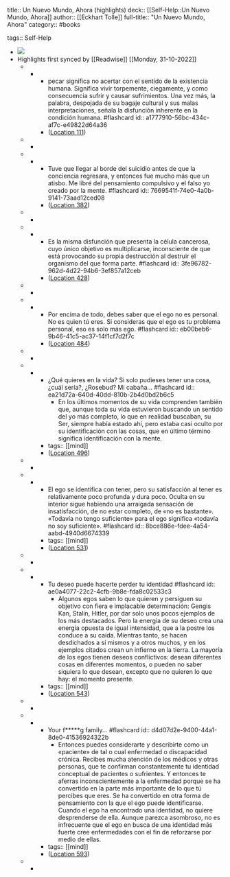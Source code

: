 title:: Un Nuevo Mundo, Ahora (highlights)
deck:: [[Self-Help::Un Nuevo Mundo, Ahora]]
author:: [[Eckhart Tolle]]
full-title:: "Un Nuevo Mundo, Ahora"
category:: #books

tags:: Self-Help

- ![](https://images-na.ssl-images-amazon.com/images/I/51scQUjqgjL._SL200_.jpg)
- Highlights first synced by [[Readwise]] [[Monday, 31-10-2022]]
	- -
		- pecar significa no acertar con el sentido de la existencia humana. Significa vivir torpemente, ciegamente, y como consecuencia sufrir y causar sufrimientos. Una vez más, la palabra, despojada de su bagaje cultural y sus malas interpretaciones, señala la disfunción inherente en la condición humana. #flashcard
		  id:: a1777910-56bc-434c-af7c-e49822d64a36
		- ([Location 111](https://readwise.io/to_kindle?action=open&asin=B0062XCI36&location=111))
	- -
	- -
		- Tuve que llegar al borde del suicidio antes de que la conciencia regresara, y entonces fue mucho más que un atisbo. Me libré del pensamiento compulsivo y el falso yo creado por la mente. #flashcard
		  id:: 7669541f-74e0-4a0b-9141-73aad12ced08
		- ([Location 382](https://readwise.io/to_kindle?action=open&asin=B0062XCI36&location=382))
	- -
	- -
		- Es la misma disfunción que presenta la célula cancerosa, cuyo único objetivo es multiplicarse, inconsciente de que está provocando su propia destrucción al destruir el organismo del que forma parte. #flashcard
		  id:: 3fe96782-962d-4d22-94b6-3ef857a12ceb
		- ([Location 428](https://readwise.io/to_kindle?action=open&asin=B0062XCI36&location=428))
	- -
	- -
		- Por encima de todo, debes saber que el ego no es personal. No es quien tú eres. Si consideras que el ego es tu problema personal, eso es solo más ego. #flashcard
		  id:: eb00beb6-9b46-41c5-ac37-14f1cf7d2f7c
		- ([Location 484](https://readwise.io/to_kindle?action=open&asin=B0062XCI36&location=484))
	- -
	- -
		- ¿Qué quieres en la vida? Si solo pudieses tener una cosa, ¿cuál sería?, ¿Rosebud? Mi cabaña... #flashcard
		  id:: ea21d72a-640d-40dd-810b-2b4d0bd2b6c5
			- En los últimos momentos de su vida comprenden también que, aunque toda su vida estuvieron buscando un sentido del yo más completo, lo que en realidad buscaban, su Ser, siempre había estado ahí, pero estaba casi oculto por su identificación con las cosas, que en último término significa identificación con la mente.
		- tags:: [[mind]]
		- ([Location 496](https://readwise.io/to_kindle?action=open&asin=B0062XCI36&location=496))
	- -
	- -
		- El ego se identifica con tener, pero su satisfacción al tener es relativamente poco profunda y dura poco. Oculta en su interior sigue habiendo una arraigada sensación de insatisfacción, de no estar completo, de «no es bastante». «Todavía no tengo suficiente» para el ego significa «todavía no soy suficiente». #flashcard
		  id:: 8bce886e-fdee-4a54-aabd-4940d6674339
		- tags:: [[mind]]
		- ([Location 531](https://readwise.io/to_kindle?action=open&asin=B0062XCI36&location=531))
	- -
	- -
		- Tu deseo puede hacerte perder tu identidad #flashcard
		  id:: ae0a4077-22c2-4cfb-9b8e-fda8c02533c3
			- Algunos egos saben lo que quieren y persiguen su objetivo con fiera e implacable determinación: Gengis Kan, Stalin, Hitler, por dar solo unos pocos ejemplos de los más destacados. Pero la energía de su deseo crea una energía opuesta de igual intensidad, que a la postre los conduce a su caída. Mientras tanto, se hacen desdichados a sí mismos y a otros muchos, y en los ejemplos citados crean un infierno en la tierra. La mayoría de los egos tienen deseos conflictivos: desean diferentes cosas en diferentes momentos, o pueden no saber siquiera lo que desean, excepto que no quieren lo que hay: el momento presente.
		- tags:: [[mind]]
		- ([Location 543](https://readwise.io/to_kindle?action=open&asin=B0062XCI36&location=543))
	- -
	- -
		- Your f*****g family... #flashcard
		  id:: d4d07d2e-9400-44a1-8de0-41536924322b
			- Entonces puedes considerarte y describirte como un «paciente» de tal o cual enfermedad o discapacidad crónica. Recibes mucha atención de los médicos y otras personas, que te confirman constantemente tu identidad conceptual de pacientes o sufrientes. Y entonces te aferras inconscientemente a la enfermedad porque se ha convertido en la parte más importante de lo que tú percibes que eres. Se ha convertido en otra forma de pensamiento con la que el ego puede identificarse. Cuando el ego ha encontrado una identidad, no quiere desprenderse de ella. Aunque parezca asombroso, no es infrecuente que el ego en busca de una identidad más fuerte cree enfermedades con el fin de reforzarse por medio de ellas.
		- tags:: [[mind]]
		- ([Location 593](https://readwise.io/to_kindle?action=open&asin=B0062XCI36&location=593))
	- -